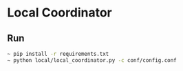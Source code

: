 # Local Coordinator
## Run

```bash
~ pip install -r requirements.txt
~ python local/local_coordinator.py -c conf/config.conf
```
